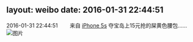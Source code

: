 layout: weibo
date: 2016-01-31 22:44:51
---
2016-01-31 22:44:51  &nbsp;&nbsp;&nbsp;&nbsp;&nbsp;&nbsp; 来自 <a href="sinaweibo://customweibosource" rel="nofollow">iPhone 5s</a>
夺宝岛上15元抢的屎黄色腰包…… ​​​
![图片](https://ww3.sinaimg.cn/large/6d2a6003jw1f0j29qs4lqj20qo0zkaju.jpg)
